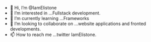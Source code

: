 - 👋 Hi, I’m @IamElistone
- 👀 I’m interested in ...Fullstack development.
- 🌱 I’m currently learning ...Frameworks 
- 💞️ I’m looking to collaborate on ...website applications and fronted developments.
- 📫 How to reach me ...twitter IamElistone.

<!---
IamElistone/IamElistone is a ✨ special ✨ repository because its `README.md` (this file) appears on your GitHub profile.
You can click the Preview link to take a look at your changes.
--->

